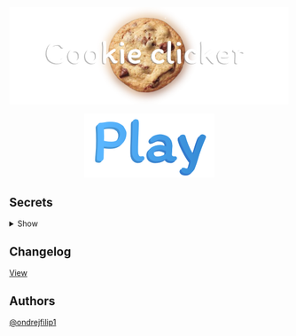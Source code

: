 <p align="center"><img src="https://github.com/ondrejfilip1/clicker/blob/main/res/img/banner.png" alt="banner"></p>

<p align="center">
  <a href="https://ondrejfilip1.github.io/clicker/"><img src="https://github.com/ondrejfilip1/clicker/blob/main/res/img/play.png" alt="play" height="2%"></a>
</p>

## Secrets

<details>
  <summary>Show</summary>
  <p><br>
    <strong>ieatedit</strong> - Adds 1 000 cookies<br>
    <strong>nikocado</strong> - Adds 1 000 000 cookies<br>
    <strong>rainbow</strong> - Cookie will become rainbow<br>
    <strong>themehack</strong> - Unlocks all themes
  </p>
</details>

## Changelog

[View](https://github.com/ondrejfilip1/clicker/blob/master/changelog.txt)

## Authors

[@ondrejfilip1](https://www.github.com/ondrejfilip1)
